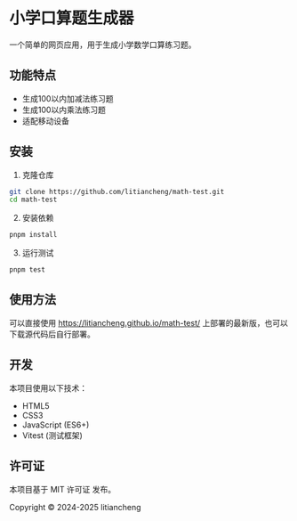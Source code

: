 # 小学口算题生成器

一个简单的网页应用，用于生成小学数学口算练习题。

## 功能特点

- 生成100以内加减法练习题
- 生成100以内乘法练习题
- 适配移动设备

## 安装

1. 克隆仓库
```bash
git clone https://github.com/litiancheng/math-test.git
cd math-test
```

2. 安装依赖
```bash
pnpm install
```

3. 运行测试
```bash
pnpm test
```

## 使用方法
可以直接使用 https://litiancheng.github.io/math-test/ 上部署的最新版，也可以下载源代码后自行部署。

## 开发
本项目使用以下技术：

- HTML5
- CSS3
- JavaScript (ES6+)
- Vitest (测试框架)

## 许可证
本项目基于 MIT 许可证 发布。

Copyright © 2024-2025 litiancheng
